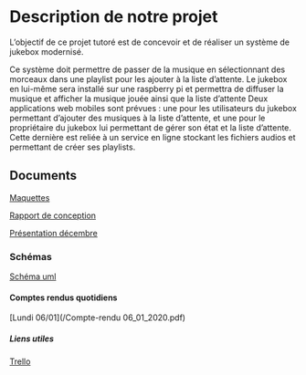 # Description de notre projet

L’objectif de ce projet tutoré est de concevoir et de réaliser un système de jukebox modernisé.

Ce système doit permettre de passer de la musique en sélectionnant des morceaux dans une playlist pour les ajouter à la liste d’attente.
Le jukebox en lui-même sera installé sur une raspberry pi et permettra de diffuser la musique et afficher la musique jouée ainsi que la liste d’attente 
Deux applications web mobiles sont prévues : une pour les utilisateurs du jukebox permettant d’ajouter des musiques à la liste d’attente, et une pour le propriétaire du jukebox lui permettant de gérer son état et la liste d’attente. Cette dernière est reliée à un service en ligne stockant les fichiers audios et permettant de créer ses playlists.


## Documents


[Maquettes](/Maquettes.pdf)

[Rapport de conception](/Rendu.pdf)

[Présentation décembre](/Présentation.pptx)


### Schémas


[Schéma uml](/UML.PNG)


#### Comptes rendus quotidiens


[Lundi 06/01](/Compte-rendu 06_01_2020.pdf)


##### Liens utiles


[Trello](https://trello.com/b/RHxLFRuw/projet-tutor%C3%A9-jukebox-2019-20)

